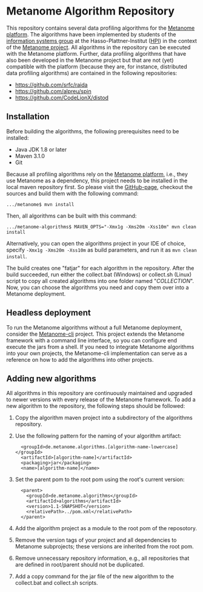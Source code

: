 # Metanome Algorithm Repository

This repository contains several data profiling algorithms for the [Metanome platform](https://github.com/HPI-Information-Systems/Metanome). The algorithms have been implemented by students of the [information systems group](https://hpi.de/naumann) at the Hasso-Plattner-Institut ([HPI](http://www.hpi.de)) in the context of the [Metanome project](https://hpi.de/naumann/projects/data-profiling-and-analytics/metanome-data-profiling.html). All algorithms in the repository can be executed with the Metanome platform. Further, data profiling algorithms that have also been developed in the Metanome project but that are not (yet) compatible with the platform (because they are, for instance, distributed data profiling algorithms) are contained in the following repositories:

* https://github.com/srfc/raida
* https://github.com/alpreu/spin
* https://github.com/CodeLionX/distod

## Installation

Before building the algorithms, the following prerequisites need to be installed:

* Java JDK 1.8 or later
* Maven 3.1.0
* Git

Because all profiling algorithms rely on the [Metanome platform](https://github.com/HPI-Information-Systems/Metanome), i.e., they use Metanome as a dependency, this project needs to be installed in the local maven repository first. So please visit the [GitHub-page](https://github.com/HPI-Information-Systems/Metanome), checkout the sources and build them with the following command:
```
.../metanome$ mvn install
```

Then, all algorithms can be built with this command:
```
.../metanome-algorithms$ MAVEN_OPTS="-Xmx1g -Xms20m -Xss10m" mvn clean install

```

Alternatively, you can open the algorithms project in your IDE of choice, specify `-Xmx1g -Xms20m -Xss10m` as build parameters, and run it as `mvn clean install`. 

The build creates one "fatjar" for each algorithm in the repository. After the build succeeded, run either the collect.bat (Windows) or collect.sh (Linux) script to copy all created algorithms into one folder named "_COLLECTION_". Now, you can choose the algorithms you need and copy them over into a Metanome deployment.

## Headless deployment

To run the Metanome algorithms without a full Metanome deployment, consider the [Metanome-cli](https://github.com/sekruse/metanome-cli) project. This project extends the Metanome framework with a command line interface, so you can configure end execute the jars from a shell. If you need to integrate Metanome algorithms into your own projects, the Metanome-cli implementation can serve as a reference on how to add the algorithms into other projects.

## Adding new algorithms

All algorithms in this repository are continuously maintained and upgraded to newer versions with every release of the Metanome framework. To add a new algorithm to the repository, the following steps should be followed:

1. Copy the algorithm maven project into a subdirectory of the algorithms repository.
1. Use the following pattern for the naming of your algorithm artifact:

    ```
      <groupId>de.metanome.algorithms.[algorithm-name-lowercase]</groupId>
      <artifactId>[algorithm-name]</artifactId>
      <packaging>jar</packaging>
      <name>[algorithm-name]</name>
    ```
1. Set the parent pom to the root pom using the root's current version:

    ```
      <parent>
        <groupId>de.metanome.algorithms</groupId>
        <artifactId>algorithms</artifactId>
        <version>1.1-SNAPSHOT</version>
        <relativePath>../pom.xml</relativePath>
      </parent>
    ```
1. Add the algorithm project as a module to the root pom of the reposotory.
1. Remove the version tags of your project and all dependencies to Metanome subprojects; these versions are inherited from the root pom.
1. Remove unnecessary repository information, e.g., all repositories that are defined in root/parent should not be duplicated.
1. Add a copy command for the jar file of the new algorithm to the collect.bat and collect.sh scripts.

